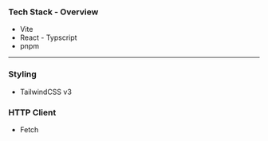 ### Tech Stack - Overview
- Vite
- React - Typscript
- pnpm

---

### Styling
- TailwindCSS v3

### HTTP Client
- Fetch

